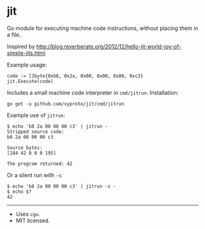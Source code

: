 # jit

Go module for executing machine code instructions, without placing them in a file.

Inspired by http://blog.reverberate.org/2012/12/hello-jit-world-joy-of-simple-jits.html

Example usage:

    code := []byte{0xb8, 0x2a, 0x00, 0x00, 0x00, 0xc3}
    jit.Execute(code)

Includes a small machine code interpreter in `cmd/jitrun`. Installation:

    go get -u github.com/xyproto/jit/cmd/jitrun

Example use of `jitrun`:

    $ echo 'b8 2a 00 00 00 c3' | jitrun -
    Stripped source code:
    b8 2a 00 00 00 c3
    
    Source bytes:
    [184 42 0 0 0 195]
    
    The program returned: 42

Or a silent run with `-s`:

    $ echo 'b8 2a 00 00 00 c3' | jitrun -s -
    $ echo $?
    42

---

* Uses `cgo`.
* MIT licensed.
